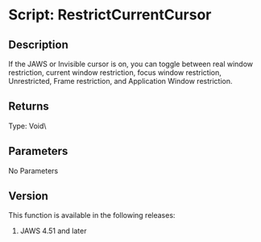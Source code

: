 # Script: RestrictCurrentCursor

## Description

If the JAWS or Invisible cursor is on, you can toggle between real
window restriction, current window restriction, focus window
restriction, Unrestricted, Frame restriction, and Application Window
restriction.

## Returns

Type: Void\

## Parameters

No Parameters

## Version

This function is available in the following releases:

1.  JAWS 4.51 and later
